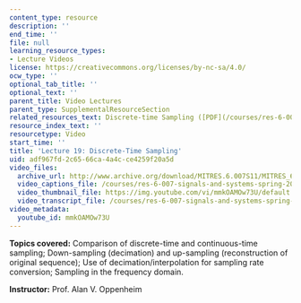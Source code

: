 ```yaml
---
content_type: resource
description: ''
end_time: ''
file: null
learning_resource_types:
- Lecture Videos
license: https://creativecommons.org/licenses/by-nc-sa/4.0/
ocw_type: ''
optional_tab_title: ''
optional_text: ''
parent_title: Video Lectures
parent_type: SupplementalResourceSection
related_resources_text: Discrete-time Sampling ([PDF](/courses/res-6-007-signals-and-systems-spring-2011/resources/mitres_6_007s11_lec19))
resource_index_text: ''
resourcetype: Video
start_time: ''
title: 'Lecture 19: Discrete-Time Sampling'
uid: adf967fd-2c65-66ca-4a4c-ce4259f20a5d
video_files:
  archive_url: http://www.archive.org/download/MITRES.6.007S11/MITRES_6-007S11lec19_300k.mp4
  video_captions_file: /courses/res-6-007-signals-and-systems-spring-2011/f04e67c702fc5e56bad5012b65d0422e_mmkOAMOw73U.vtt
  video_thumbnail_file: https://img.youtube.com/vi/mmkOAMOw73U/default.jpg
  video_transcript_file: /courses/res-6-007-signals-and-systems-spring-2011/bf0dfcb1a3f63a4fa5c900dd1278a221_mmkOAMOw73U.pdf
video_metadata:
  youtube_id: mmkOAMOw73U
---
```


**Topics covered:** Comparison of discrete-time and continuous-time sampling; Down-sampling (decimation) and up-sampling (reconstruction of original sequence); Use of decimation/interpolation for sampling rate conversion; Sampling in the frequency domain.

**Instructor:** Prof. Alan V. Oppenheim

